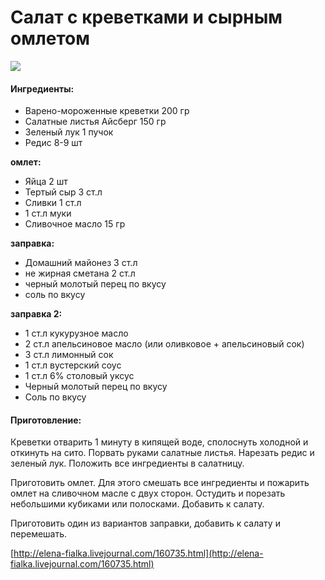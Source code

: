 ﻿---
image: https://s-media-cache-ak0.pinimg.com/564x/14/d0/a7/14d0a73424199c9f231f3294fd303a66.jpg
---
# Салат с креветками и сырным омлетом

![](https://s-media-cache-ak0.pinimg.com/564x/14/d0/a7/14d0a73424199c9f231f3294fd303a66.jpg)

#### Ингредиенты:

* Варено-мороженные креветки 200 гр
* Салатные листья Айсберг 150 гр
* Зеленый лук 1 пучок
* Редис 8-9 шт

**омлет:**

* Яйца 2 шт
* Тертый сыр 3 ст.л
* Сливки 1 ст.л
* 1 ст.л муки
* Сливочное масло 15 гр

**заправка:**

* Домашний майонез 3 ст.л
* не жирная сметана 2 ст.л 
* черный молотый перец по вкусу
* соль по вкусу

**заправка 2:**

* 1 ст.л кукурузное масло
* 2 ст.л апельсиновое масло \(или оливковое + апельсиновый сок\)
* 3 ст.л лимонный сок
* 1 ст.л вустерский соус
* 1 ст.л 6% столовый уксус
* Черный молотый перец по вкусу
* Соль по вкусу

#### Приготовление:

Креветки отварить 1 минуту в кипящей воде, сполоснуть холодной и откинуть на сито. Порвать руками салатные листья. Нарезать редис и зеленый лук. Положить все ингредиенты в салатницу.

Приготовить омлет. Для этого смешать все ингредиенты и пожарить омлет на сливочном масле с двух сторон. Остудить и порезать небольшими кубиками или полосками. Добавить к салату.

Приготовить один из вариантов заправки, добавить к салату и перемешать.

[http://elena-fialka.livejournal.com/160735.html](http://elena-fialka.livejournal.com/160735.html)

